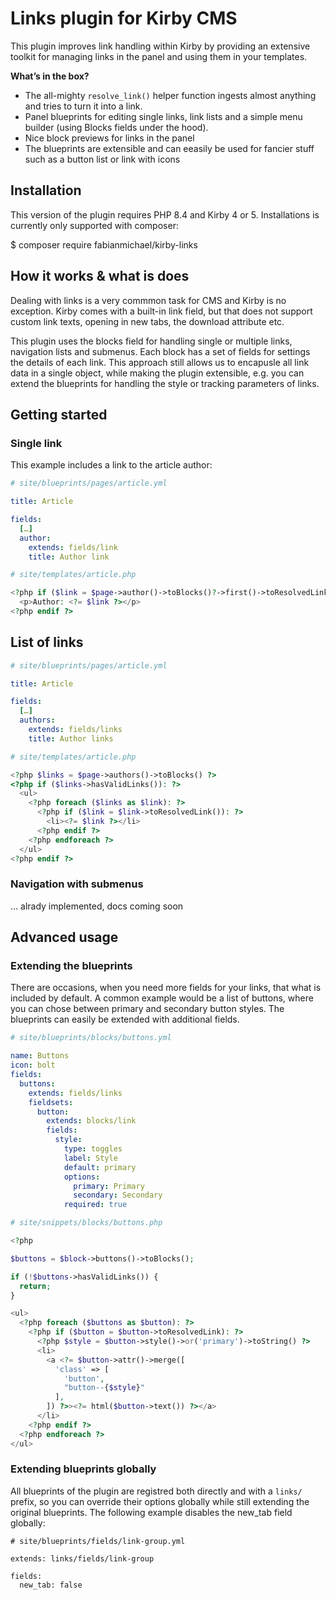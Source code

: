 # Links plugin for Kirby CMS

This plugin improves link handling within Kirby by providing an extensive toolkit for managing links in the panel and using them in your templates.

**What’s in the box?**

- The all-mighty `resolve_link()` helper function ingests almost anything and tries to turn it into a link.
- Panel blueprints for editing single links, link lists and a simple menu builder (using Blocks fields under the hood).
- Nice block previews for links in the panel
- The blueprints are extensible and can eeasily be used for fancier stuff such as a button list or link with icons

## Installation

This version of the plugin requires PHP 8.4 and Kirby 4 or 5. Installations is currently only supported with composer:

$ composer require fabianmichael/kirby-links

## How it works & what is does

Dealing with links is a very commmon task for CMS and Kirby is no exception. Kirby comes with a built-in link field, but that does not support custom link texts, opening in new tabs, the download attribute etc.

This plugin uses the blocks field for handling single or multiple links, navigation lists and submenus. Each block has a set of fields for settings the details of each link. This approach still allows us to encapusle all link data in a single object, while making the plugin extensible, e.g. you can extend the blueprints for handling the style or tracking parameters of links.

## Getting started

### Single link

This example includes a link to the article author:

```yaml
# site/blueprints/pages/article.yml

title: Article

fields:
  […]
  author:
    extends: fields/link
    title: Author link
```

```php
# site/templates/article.php

<?php if ($link = $page->author()->toBlocks()?->first()->toResolvedLink()): ?>
  <p>Author: <?= $link ?></p>
<?php endif ?>
```

## List of links


```yaml
# site/blueprints/pages/article.yml

title: Article

fields:
  […]
  authors:
    extends: fields/links
    title: Author links
```

```php
# site/templates/article.php

<?php $links = $page->authors()->toBlocks() ?>
<?php if ($links->hasValidLinks()): ?>
  <ul>
    <?php foreach ($links as $link): ?>
      <?php if ($link = $link->toResolvedLink()): ?>
        <li><?= $link ?></li>
      <?php endif ?>
    <?php endforeach ?>
  </ul>
<?php endif ?>
```


### Navigation with submenus

… alrady implemented, docs coming soon


## Advanced usage

### Extending the blueprints

There are occasions, when you need more fields for your links, that what is included by default. A common example would be a list of buttons, where you can chose between primary and secondary button styles. The blueprints can easily be extended with additional fields.

```yaml
# site/blueprints/blocks/buttons.yml

name: Buttons
icon: bolt
fields:
  buttons:
    extends: fields/links
    fieldsets:
      button:
        extends: blocks/link
        fields:
          style:
            type: toggles
            label: Style
            default: primary
            options:
              primary: Primary
              secondary: Secondary
            required: true
```

```php
# site/snippets/blocks/buttons.php

<?php

$buttons = $block->buttons()->toBlocks();

if (!$buttons->hasValidLinks()) {
  return;
}

<ul>
  <?php foreach ($buttons as $button): ?>
    <?php if ($button = $button->toResolvedLink): ?>
      <?php $style = $button->style()->or('primary')->toString() ?>
      <li>
        <a <?= $button->attr()->merge([
          'class' => [
            'button',
            "button--{$style}"
          ],
        ]) ?>><?= html($button->text()) ?></a>
      </li>
    <?php endif ?>
  <?php endforeach ?>
</ul>
```

### Extending blueprints globally

All blueprints of the plugin are registred both directly and with a `links/` prefix, so you can override their options globally while still extending the original blueprints. The following example disables the new_tab field globally:

```
# site/blueprints/fields/link-group.yml

extends: links/fields/link-group

fields:
  new_tab: false

```
